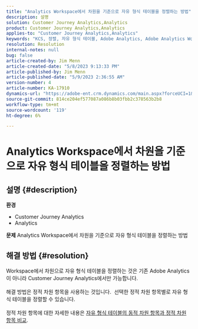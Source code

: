 ```yaml
---
title: "Analytics Workspace에서 차원을 기준으로 자유 형식 테이블을 정렬하는 방법"
description: 설명
solution: Customer Journey Analytics,Analytics
product: Customer Journey Analytics,Analytics
applies-to: "Customer Journey Analytics,Analytics"
keywords: "KCS, 정렬, 자유 형식 테이블, Adobe Analytics, Adobe Analytics Workspace, 차원, 방법"
resolution: Resolution
internal-notes: null
bug: false
article-created-by: Jim Menn
article-created-date: "5/8/2023 9:13:33 PM"
article-published-by: Jim Menn
article-published-date: "5/9/2023 2:36:55 AM"
version-number: 4
article-number: KA-17910
dynamics-url: "https://adobe-ent.crm.dynamics.com/main.aspx?forceUCI=1&pagetype=entityrecord&etn=knowledgearticle&id=4dcc6a2a-e5ed-ed11-8849-6045bd006c82"
source-git-commit: 814ce204ef577087a086b8b03fbb2c378563b2b8
workflow-type: tm+mt
source-wordcount: '119'
ht-degree: 6%

---
```


# Analytics Workspace에서 차원을 기준으로 자유 형식 테이블을 정렬하는 방법

## 설명 {#description}

<b>환경</b>
- Customer Journey Analytics
- Analytics




<b>문제</b>
Analytics Workspace에서 차원을 기준으로 자유 형식 테이블을 정렬하는 방법


## 해결 방법 {#resolution}

Workspace에서 차원으로 자유 형식 테이블을 정렬하는 것은 기존 Adobe Analytics이 아니라 Customer Journey Analytics에서만 가능합니다.<br> <br>해결 방법은 정적 차원 항목을 사용하는 것입니다.  선택한 정적 차원 항목별로 자유 형식 테이블을 정렬할 수 있습니다.<br> <br>정적 차원 항목에 대한 자세한 내용은 [자유 형식 테이블의 동적 차원 항목과 정적 차원 항목 비교](https://experienceleague.adobe.com/docs/analytics/analyze/analysis-workspace/visualizations/freeform-table/column-row-settings/manual-vs-dynamic-rows.html?lang=en).